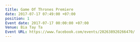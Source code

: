 ```yaml
---
title: Game Of Thrones Premiere
date: 2017-07-17 07:49:00 +07:00
position: 1
Event date: 2017-07-17 00:00:00 +07:00
Venue: Bia Tay Ta
Event URL: https://www.facebook.com/events/202638920266470/
---
```


